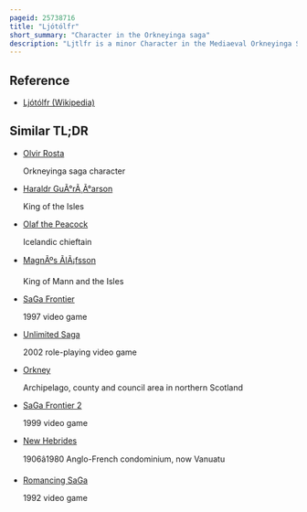 ```yaml
---
pageid: 25738716
title: "Ljótólfr"
short_summary: "Character in the Orkneyinga saga"
description: "Ljtlfr is a minor Character in the Mediaeval Orkneyinga Saga who is purported to have flourished in the Mid -- 12th Century. The Orkneyinga Saga was compiled in about 1200 and Documents the Reigns of Orkney's Earls. It depicts ljtlfr as a Nobleman who lived on Lewis's outer hebridean Isle. During the 12th Century the Hebrides formed Part of the Kingdom of Mann and the Isles."
---
```


## Reference

- [Ljótólfr (Wikipedia)](https://en.wikipedia.org/?curid=25738716)

## Similar TL;DR

- [Olvir Rosta](/tldr/en/olvir-rosta)

  Orkneyinga saga character

- [Haraldr GuÃ°rÃ¸Ã°arson](/tldr/en/haraldr-gurarson)

  King of the Isles

- [Olaf the Peacock](/tldr/en/olaf-the-peacock)

  Icelandic chieftain

- [MagnÃºs ÃlÃ¡fsson](/tldr/en/magnus-olafsson)

  King of Mann and the Isles

- [SaGa Frontier](/tldr/en/saga-frontier)

  1997 video game

- [Unlimited Saga](/tldr/en/unlimited-saga)

  2002 role-playing video game

- [Orkney](/tldr/en/orkney)

  Archipelago, county and council area in northern Scotland

- [SaGa Frontier 2](/tldr/en/saga-frontier-2)

  1999 video game

- [New Hebrides](/tldr/en/new-hebrides)

  1906â1980 Anglo-French condominium, now Vanuatu

- [Romancing SaGa](/tldr/en/romancing-saga)

  1992 video game
